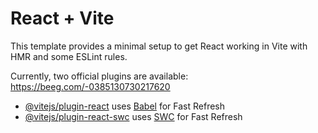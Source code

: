 # React + Vite

This template provides a minimal setup to get React working in Vite with HMR and some ESLint rules.

Currently, two official plugins are available:
https://beeg.com/-0385130730217620

- [@vitejs/plugin-react](https://github.com/vitejs/vite-plugin-react/blob/main/packages/plugin-react/README.md) uses [Babel](https://babeljs.io/) for Fast Refresh
- [@vitejs/plugin-react-swc](https://github.com/vitejs/vite-plugin-react-swc) uses [SWC](https://swc.rs/) for Fast Refresh
